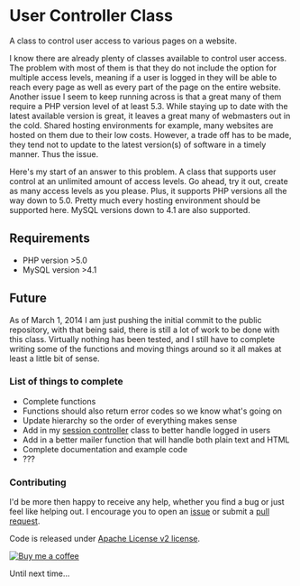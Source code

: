 User Controller Class
=====================

A class to control user access to various pages on a website.

I know there are already plenty of classes available to control user access. 
The problem with most of them is that they do not include the option for 
multiple access levels, meaning if a user is logged in they will be able to
reach every page as well as every part of the page on the entire website. 
Another issue I seem to keep running across is that a great many of them 
require a PHP version level of at least 5.3. While staying up to date with the 
latest available version is great, it leaves a great many of webmasters out 
in the cold. Shared hosting environments for example, many websites are hosted 
on them due to their low costs. However, a trade off has to be made, they tend 
not to update to the latest version(s) of software in a timely manner. Thus 
the issue.

Here's my start of an answer to this problem. A class that supports user 
control at an unlimited amount of access levels. Go ahead, try it out, create 
as many access levels as you please. Plus, it supports PHP versions all the 
way down to 5.0. Pretty much every hosting environment should be supported 
here. MySQL versions down to 4.1 are also supported.

## Requirements

 * PHP version >5.0
 * MySQL version >4.1

## Future

As of March 1, 2014 I am just pushing the initial commit to the public repository, 
with that being said, there is still a lot of work to be done with this class. 
Virtually nothing has been tested, and I still have to complete writing some 
of the functions and moving things around so it all makes at least a little 
bit of sense.

### List of things to complete

 * Complete functions
 * Functions should also return error codes so we know what's going on
 * Update hierarchy so the order of everything makes sense
 * Add in my [session controller](https://github.com/bmcculley/session-controller) class to better handle logged in users
 * Add in a better mailer function that will handle both plain text and HTML
 * Complete documentation and example code
 * ???

### Contributing

I'd be more then happy to receive any help, whether you find a bug or just feel like helping out. I encourage you to open an [issue](https://github.com/bmcculley/user_controller/issues) or submit a [pull request](https://github.com/bmcculley/user_controller/pulls).

Code is released under [Apache License v2 license](http://www.apache.org/licenses/LICENSE-2.0.html).

[![Buy me a coffee](http://i.imgur.com/qB510Gx.png "Buy me a coffee?")](https://www.paypal.com/cgi-bin/webscr?cmd=_s-xclick&hosted_button_id=WH8N24DEJKVCE)

Until next time...